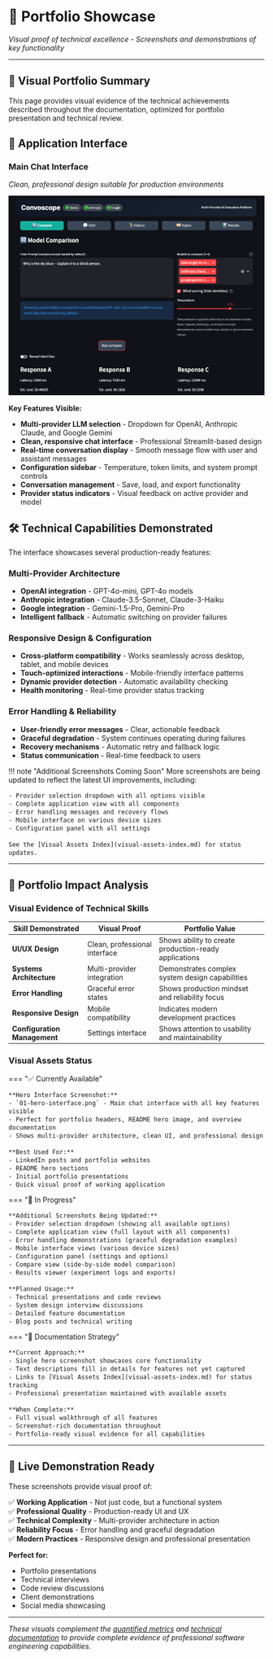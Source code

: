 # 🌟 Portfolio Showcase

*Visual proof of technical excellence - Screenshots and demonstrations of key functionality*

---

## 🎯 Visual Portfolio Summary

This page provides visual evidence of the technical achievements described throughout the documentation, optimized for portfolio presentation and technical review.

## 📱 Application Interface

### **Main Chat Interface**
*Clean, professional design suitable for production environments*

![Main Interface](assets/screenshots/01-hero-interface.png)

**Key Features Visible:**
- **Multi-provider LLM selection** - Dropdown for OpenAI, Anthropic Claude, and Google Gemini
- **Clean, responsive chat interface** - Professional Streamlit-based design
- **Real-time conversation display** - Smooth message flow with user and assistant messages
- **Configuration sidebar** - Temperature, token limits, and system prompt controls
- **Conversation management** - Save, load, and export functionality
- **Provider status indicators** - Visual feedback on active provider and model

## 🛠️ Technical Capabilities Demonstrated

The interface showcases several production-ready features:

### **Multi-Provider Architecture**
- **OpenAI integration** - GPT-4o-mini, GPT-4o models
- **Anthropic integration** - Claude-3.5-Sonnet, Claude-3-Haiku
- **Google integration** - Gemini-1.5-Pro, Gemini-Pro
- **Intelligent fallback** - Automatic switching on provider failures

### **Responsive Design & Configuration**
- **Cross-platform compatibility** - Works seamlessly across desktop, tablet, and mobile devices
- **Touch-optimized interactions** - Mobile-friendly interface patterns
- **Dynamic provider detection** - Automatic availability checking
- **Health monitoring** - Real-time provider status tracking

### **Error Handling & Reliability**
- **User-friendly error messages** - Clear, actionable feedback
- **Graceful degradation** - System continues operating during failures
- **Recovery mechanisms** - Automatic retry and fallback logic
- **Status communication** - Real-time feedback to users

!!! note "Additional Screenshots Coming Soon"
    More screenshots are being updated to reflect the latest UI improvements, including:

    - Provider selection dropdown with all options visible
    - Complete application view with all components
    - Error handling messages and recovery flows
    - Mobile interface on various device sizes
    - Configuration panel with all settings

    See the [Visual Assets Index](visual-assets-index.md) for status updates.

---

## 🎯 Portfolio Impact Analysis

### **Visual Evidence of Technical Skills**

| Skill Demonstrated | Visual Proof | Portfolio Value |
|-------------------|--------------|-----------------|
| **UI/UX Design** | Clean, professional interface | Shows ability to create production-ready applications |
| **Systems Architecture** | Multi-provider integration | Demonstrates complex system design capabilities |
| **Error Handling** | Graceful error states | Shows production mindset and reliability focus |
| **Responsive Design** | Mobile compatibility | Indicates modern development practices |
| **Configuration Management** | Settings interface | Shows attention to usability and maintainability |

### **Visual Assets Status**

=== "✅ Currently Available"

    **Hero Interface Screenshot:**
    - `01-hero-interface.png` - Main chat interface with all key features visible
    - Perfect for portfolio headers, README hero image, and overview documentation
    - Shows multi-provider architecture, clean UI, and professional design

    **Best Used For:**
    - LinkedIn posts and portfolio websites
    - README hero sections
    - Initial portfolio presentations
    - Quick visual proof of working application

=== "🔄 In Progress"

    **Additional Screenshots Being Updated:**
    - Provider selection dropdown (showing all available options)
    - Complete application view (full layout with all components)
    - Error handling demonstrations (graceful degradation examples)
    - Mobile interface views (various device sizes)
    - Configuration panel (settings and options)
    - Compare view (side-by-side model comparison)
    - Results viewer (experiment logs and exports)

    **Planned Usage:**
    - Technical presentations and code reviews
    - System design interview discussions
    - Detailed feature documentation
    - Blog posts and technical writing

=== "📖 Documentation Strategy"

    **Current Approach:**
    - Single hero screenshot showcases core functionality
    - Text descriptions fill in details for features not yet captured
    - Links to [Visual Assets Index](visual-assets-index.md) for status tracking
    - Professional presentation maintained with available assets

    **When Complete:**
    - Full visual walkthrough of all features
    - Screenshot-rich documentation throughout
    - Portfolio-ready visual evidence for all capabilities

---

## 🚀 Live Demonstration Ready

These screenshots provide visual proof of:

✅ **Working Application** - Not just code, but a functional system  
✅ **Professional Quality** - Production-ready UI and UX  
✅ **Technical Complexity** - Multi-provider architecture in action  
✅ **Reliability Focus** - Error handling and graceful degradation  
✅ **Modern Practices** - Responsive design and professional presentation  

**Perfect for:**
- Portfolio presentations
- Technical interviews  
- Code review discussions
- Client demonstrations
- Social media showcasing

---

*These visuals complement the [quantified metrics](metrics/codebase-analysis.md) and [technical documentation](architecture/) to provide complete evidence of professional software engineering capabilities.*